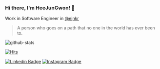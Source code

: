### Hi there, I'm HeeJunGwon! 👋


Work in Software Engineer in [@ejnkr](https://github.com/ejnkr)

> A person who goes on a path that no one in the world has ever been to.

![github-stats](https://github-readme-stats.vercel.app/api?username=GwonHeeJun&count_private=true&theme=algolia)

[![Hits](https://hits.seeyoufarm.com/api/count/incr/badge.svg?url=https%3A%2F%2Fgithub.com%2FGwonHeeJun)](https://hits.seeyoufarm.com) 

[![Linkedin Badge](https://img.shields.io/badge/-LinkedIn-blue?style=flat-square&logo=Linkedin&logoColor=white&link=https://www.linkedin.com/in/seong-yun-byeon-8183a8113/)](https://www.linkedin.com/in/heejun-gwon-58014917b/) 
[![Instagram Badge](https://img.shields.io/badge/-Instagram-dd2a7b?style=flat-square&logo=instagram&logoColor=white&link=https://www.instagram.com/data.scientist/)](https://www.instagram.com/june.gwon/) 
